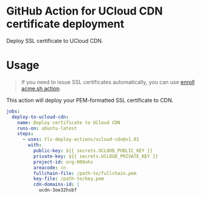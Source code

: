 # GitHub Action for UCloud CDN certificate deployment

Deploy SSL certificate to UCloud CDN.

# Usage

> If you need to issue SSL certificates automatically, you can use [enroll acme.sh action](https://github.com/marketplace/actions/issue-ssl-certificate).

This action will deploy your PEM-formatted SSL certificate to CDN.

```yaml
jobs:
  deploy-to-ucloud-cdn:
    name: Deploy certificate to UCloud CDN
    runs-on: ubuntu-latest
    steps:
      - uses: tls-deploy-actions/ucloud-cdn@v1.01
        with:
          public-key: ${{ secrets.UCLOUD_PUBLIC_KEY }}
          private-key: ${{ secrets.UCLOUD_PRIVATE_KEY }}
          project-id: org-000xhs
          areacode: cn
          fullchain-file: /path-to/fullchain.pem
          key-file: /path-to/key.pem
          cdn-domains-id: |
            ucdn-3oe32hsbf
